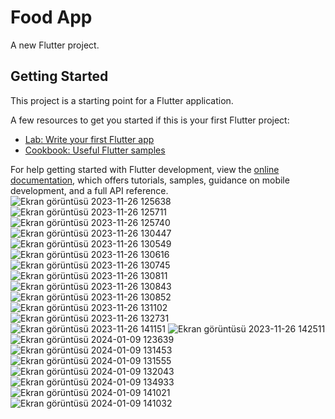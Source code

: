 # Food App
A new Flutter project.

## Getting Started

This project is a starting point for a Flutter application.

A few resources to get you started if this is your first Flutter project:

- [Lab: Write your first Flutter app](https://docs.flutter.dev/get-started/codelab)
- [Cookbook: Useful Flutter samples](https://docs.flutter.dev/cookbook)

For help getting started with Flutter development, view the
[online documentation](https://docs.flutter.dev/), which offers tutorials,
samples, guidance on mobile development, and a full API reference.
![Ekran görüntüsü 2023-11-26 125638](https://github.com/user-attachments/assets/25d3235c-9c1d-4e19-8698-4958776ecb98)
![Ekran görüntüsü 2023-11-26 125711](https://github.com/user-attachments/assets/b6822fdc-2473-4d95-b873-4b0da8167fed)
![Ekran görüntüsü 2023-11-26 125740](https://github.com/user-attachments/assets/11fc1bfb-719f-45a2-89e2-54d546092f01)
![Ekran görüntüsü 2023-11-26 130447](https://github.com/user-attachments/assets/7afe5702-4b17-45c1-9bc7-51a1f1ab8534)
![Ekran görüntüsü 2023-11-26 130549](https://github.com/user-attachments/assets/2bee0608-2ede-4d9b-9b45-f37f90334da5)
![Ekran görüntüsü 2023-11-26 130616](https://github.com/user-attachments/assets/733da421-e6dd-491d-a4d8-225532c5d46a)
![Ekran görüntüsü 2023-11-26 130745](https://github.com/user-attachments/assets/193bb5cf-f74f-4967-9d07-783f1492fd2a)
![Ekran görüntüsü 2023-11-26 130811](https://github.com/user-attachments/assets/5c94a78c-51ee-4bcf-818a-c89c0499a56b)
![Ekran görüntüsü 2023-11-26 130843](https://github.com/user-attachments/assets/25cf0bd0-96bd-428f-bd98-0630c7c70a3b)
![Ekran görüntüsü 2023-11-26 130852](https://github.com/user-attachments/assets/6af12bf0-9e47-44e1-b91f-d34776cca9a3)
![Ekran görüntüsü 2023-11-26 131102](https://github.com/user-attachments/assets/520478f9-6514-49de-99d7-e8715cf8c2d4)
![Ekran görüntüsü 2023-11-26 132731](https://github.com/user-attachments/assets/e8f7c2e2-bca8-43f5-a10b-86c4986e107b)
![Ekran görüntüsü 2023-11-26 141151](https://github.com/user-attachments/assets/6f0c01fa-53b3-4d3c-91a0-47154f782997)
![Ekran görüntüsü 2023-11-26 142511](https://github.com/user-attachments/assets/024029b6-852a-4aaf-8d2b-847e02268eb8)
![Ekran görüntüsü 2024-01-09 123639](https://github.com/user-attachments/assets/816aa112-61d5-4bab-8ba8-ff0d3a9d7c4f)
![Ekran görüntüsü 2024-01-09 131453](https://github.com/user-attachments/assets/fe51a74d-c7c4-4c18-a5df-6c8ca85b6cdf)
![Ekran görüntüsü 2024-01-09 131555](https://github.com/user-attachments/assets/d01693a2-48a5-4384-9dc2-b4ad3d79fffc)
![Ekran görüntüsü 2024-01-09 132043](https://github.com/user-attachments/assets/ae55b5c0-e539-4a45-9931-b460544adb1b)
![Ekran görüntüsü 2024-01-09 134933](https://github.com/user-attachments/assets/4a9740bc-8bdc-4625-b5f5-c83e424f571e)
![Ekran görüntüsü 2024-01-09 141021](https://github.com/user-attachments/assets/b10a7ec1-fee2-47b3-8147-ee6e0815dc72)
![Ekran görüntüsü 2024-01-09 141032](https://github.com/user-attachments/assets/ff4143bd-3a29-43f1-bb56-40e78e87393c)
